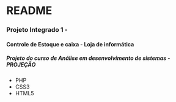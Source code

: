 # README
### Projeto Integrado 1 - 
#### Controle de Estoque e caixa - Loja de informática 
##### Projeto do curso de Análise em desenvolvimento de sistemas - PROJEÇÃO
- PHP
- CSS3
- HTML5


